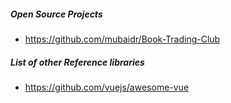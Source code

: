 ##### Open Source Projects
* https://github.com/mubaidr/Book-Trading-Club

##### List of other Reference libraries
* https://github.com/vuejs/awesome-vue
